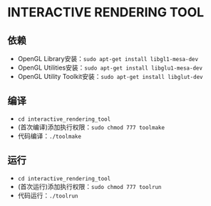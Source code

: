 # INTERACTIVE RENDERING TOOL

## 依赖

- OpenGL Library安装：`sudo apt-get install libgl1-mesa-dev`
- OpenGL Utilities安装：`sudo apt-get install libglu1-mesa-dev`
- OpenGL Utility Toolkit安装：`sudo apt-get install libglut-dev`


## 编译

- `cd interactive_rendering_tool`
- (首次编译)添加执行权限：`sudo chmod 777 toolmake`
- 代码编译：`./toolmake`


## 运行

- `cd interactive_rendering_tool`
- (首次运行)添加执行权限：`sudo chmod 777 toolrun`
- 代码运行：`./toolrun`